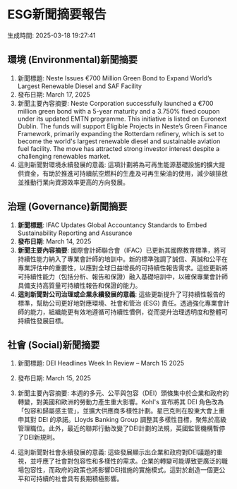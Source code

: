 # ESG新聞摘要報告

生成時間: 2025-03-18 19:27:41

## 環境 (Environmental)新聞摘要

1. 新聞標題: Neste Issues €700 Million Green Bond to Expand World’s Largest Renewable Diesel and SAF Facility
2. 發布日期: March 17, 2025
3. 新聞主要內容摘要: Neste Corporation successfully launched a €700 million green bond with a 5-year maturity and a 3.750% fixed coupon under its updated EMTN programme. This initiative is listed on Euronext Dublin. The funds will support Eligible Projects in Neste’s Green Finance Framework, primarily expanding the Rotterdam refinery, which is set to become the world's largest renewable diesel and sustainable aviation fuel facility. The move has attracted strong investor interest despite a challenging renewables market.
4. 這則新聞對環境永續發展的意義: 這項計劃將為可再生能源基礎設施的擴大提供資金，有助於推進可持續航空燃料的生產及可再生柴油的使用，減少碳排放並推動行業向資源效率更高的方向發展。

## 治理 (Governance)新聞摘要

1. **新聞標題**: IFAC Updates Global Accountancy Standards to Embed Sustainability Reporting and Assurance  
2. **發布日期**: March 14, 2025  
3. **新聞主要內容摘要**: 國際會計師聯合會（IFAC）已更新其國際教育標準，將可持續性能力納入了專業會計師的培訓中。新的標準強調了誠信、真誠和公平在專業評估中的重要性，以應對全球日益增長的可持續性報告需求。這些更新將可持續性能力（包括分析、報告和保證）融入基礎培訓中，以確保專業會計師具備支持高質量可持續性報告和保證的能力。  
4. **這則新聞對公司治理或企業永續發展的意義**: 這些更新提升了可持續性報告的標準，幫助公司更好地對應環境、社會和管治 (ESG) 責任。透過強化專業會計師的能力，組織能更有效地遵循可持續性慣例，從而提升治理透明度和整體可持續性發展目標。

## 社會 (Social)新聞摘要

1. 新聞標題: DEI Headlines Week In Review – March 15 2025

2. 發布日期: March 15, 2025

3. 新聞主要內容摘要: 本週的多元、公平與包容（DEI）頭條集中於企業和政府的轉變，對美國和歐洲的勞動力產生重大影響。Kohl's 宣布將其 DEI 角色改為「包容和歸屬感主管」，並擴大供應商多樣性計劃。星巴克則在股東大會上重申其對 DEI 的承諾。Lloyds Banking Group 調整其多樣性目標，聚焦於高級管理職位。此外，最近的聯邦行動改變了DEI計劃的法規，英國監管機構暫停了DEI新規則。

4. 這則新聞對社會永續發展的意義: 這些發展顯示出企業和政府對DEI議題的重視，並呼應了社會對包容性和多樣性的需求。企業的轉變可能導致更廣泛的職場包容性，而政府的政策也將影響DEI措施的實施模式。這對於創造一個更公平和可持續的社會具有長期積極影響。

